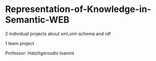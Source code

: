 # Representation-of-Knowledge-in-Semantic-WEB

2 individual projects about xml,xml-schema and rdf

1 team project 

Professor: Hatziligeroudis Ioannis
